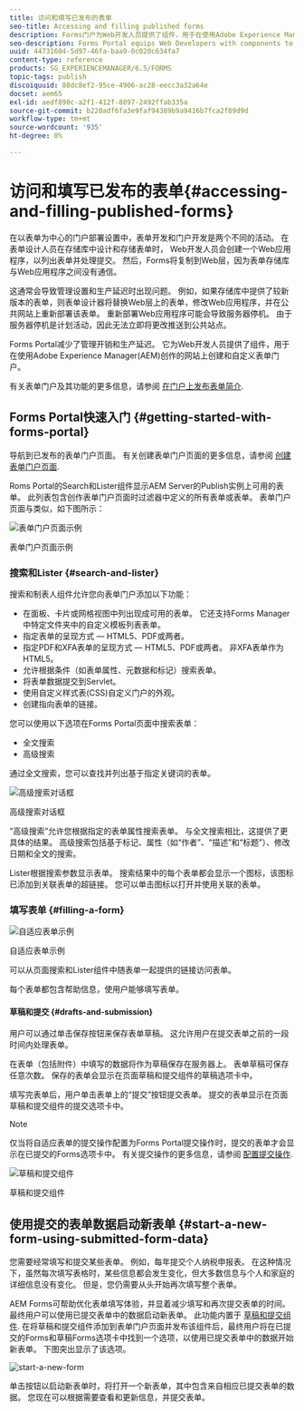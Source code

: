 ```yaml
---
title: 访问和填写已发布的表单
seo-title: Accessing and filling published forms
description: Forms门户为Web开发人员提供了组件，用于在使用Adobe Experience Manager(AEM)创作的网站上创建和自定义表单门户。
seo-description: Forms Portal equips Web Developers with components to create and customize a forms portal on websites authored using Adobe Experience Manager (AEM).
uuid: 44731604-5d97-46fa-baa9-0c020c634fa7
content-type: reference
products: SG_EXPERIENCEMANAGER/6.5/FORMS
topic-tags: publish
discoiquuid: 88dc8ef2-95ce-4906-ac28-eecc3a32a64e
docset: aem65
exl-id: aedf890c-a2f1-412f-8897-2492ffab335a
source-git-commit: b220adf6fa3e9faf94389b9a9416b7fca2f89d9d
workflow-type: tm+mt
source-wordcount: '935'
ht-degree: 0%

---
```


# 访问和填写已发布的表单{#accessing-and-filling-published-forms}

在以表单为中心的门户部署设置中，表单开发和门户开发是两个不同的活动。 在表单设计人员在存储库中设计和存储表单时， Web开发人员会创建一个Web应用程序，以列出表单并处理提交。 然后，Forms将复制到Web层，因为表单存储库与Web应用程序之间没有通信。

这通常会导致管理设置和生产延迟时出现问题。 例如，如果存储库中提供了较新版本的表单，则表单设计器将替换Web层上的表单，修改Web应用程序，并在公共网站上重新部署该表单。 重新部署Web应用程序可能会导致服务器停机。 由于服务器停机是计划活动，因此无法立即将更改推送到公共站点。

Forms Portal减少了管理开销和生产延迟。 它为Web开发人员提供了组件，用于在使用Adobe Experience Manager(AEM)创作的网站上创建和自定义表单门户。

有关表单门户及其功能的更多信息，请参阅 [在门户上发布表单简介](/help/forms/using/introduction-publishing-forms.md).

## Forms Portal快速入门 {#getting-started-with-forms-portal}

导航到已发布的表单门户页面。 有关创建表单门户页面的更多信息，请参阅 [创建表单门户页面](../../forms/using/creating-form-portal-page.md).

Roms Portal的Search和Lister组件显示AEM Server的Publish实例上可用的表单。 此列表包含创作表单门户页面时过滤器中定义的所有表单或表单。 表单门户页面与类似，如下图所示：

![表单门户页面示例 ](assets/forms-portal-page.png)

表单门户页面示例

### 搜索和Lister {#search-and-lister}

搜索和制表人组件允许您向表单门户添加以下功能：

* 在面板、卡片或网格视图中列出现成可用的表单。 它还支持Forms Manager中特定文件夹中的自定义模板列表表单。
* 指定表单的呈现方式 — HTML5、PDF或两者。
* 指定PDF和XFA表单的呈现方式 — HTML5、PDF或两者。 非XFA表单作为HTML5。
* 允许根据条件（如表单属性、元数据和标记）搜索表单。
* 将表单数据提交到Servlet。
* 使用自定义样式表(CSS)自定义门户的外观。
* 创建指向表单的链接。

您可以使用以下选项在Forms Portal页面中搜索表单：

* 全文搜索
* 高级搜索

通过全文搜索，您可以查找并列出基于指定关键词的表单。

![高级搜索对话框](assets/search-panel.png)

高级搜索对话框

“高级搜索”允许您根据指定的表单属性搜索表单。 与全文搜索相比，这提供了更具体的结果。 高级搜索包括基于标记、属性（如“作者”、“描述”和“标题”）、修改日期和全文的搜索。

Lister根据搜索参数显示表单。 搜索结果中的每个表单都会显示一个图标，该图标已添加到关联表单的超链接。 您可以单击图标以打开并使用关联的表单。

### 填写表单 {#filling-a-form}

![自适应表单示例](assets/filling_a_form.png)

自适应表单示例

可以从页面搜索和Lister组件中随表单一起提供的链接访问表单。

每个表单都包含帮助信息，使用户能够填写表单。

#### 草稿和提交 {#drafts-and-submission}

用户可以通过单击保存按钮来保存表单草稿。 这允许用户在提交表单之前的一段时间内处理表单。

在表单（包括附件）中填写的数据将作为草稿保存在服务器上。 表单草稿可保存任意次数。 保存的表单会显示在页面草稿和提交组件的草稿选项卡中。

填写完表单后，用户单击表单上的“提交”按钮提交表单。 提交的表单显示在页面草稿和提交组件的提交选项卡中。

>[!NOTE]
>
>仅当将自适应表单的提交操作配置为Forms Portal提交操作时，提交的表单才会显示在已提交的Forms选项卡中。 有关提交操作的更多信息，请参阅 [配置提交操作](../../forms/using/configuring-submit-actions.md).

![草稿和提交组件](assets/draft-submission.png)

草稿和提交组件

## 使用提交的表单数据启动新表单 {#start-a-new-form-using-submitted-form-data}

您需要经常填写和提交某些表单。 例如，每年提交个人纳税申报表。 在这种情况下，虽然每次填写表格时，某些信息都会发生变化，但大多数信息与个人和家庭的详细信息没有变化。 但是，您仍需要从头开始再次填写整个表单。

AEM Forms可帮助优化表单填写体验，并显着减少填写和再次提交表单的时间。 最终用户可以使用已提交表单中的数据启动新表单。 此功能内置于 [草稿和提交组件](../../forms/using/draft-submission-component.md). 在将草稿和提交组件添加到表单门户页面并发布该组件后，最终用户将在已提交的Forms和草稿Forms选项卡中找到一个选项，以使用已提交表单中的数据开始新表单。 下图突出显示了该选项。

![start-a-new-form](assets/start-a-new-form.png)

单击按钮以启动新表单时，将打开一个新表单，其中包含来自相应已提交表单的数据。 您现在可以根据需要查看和更新信息，并提交表单。
